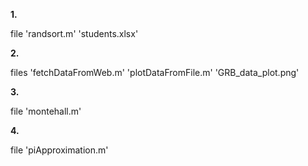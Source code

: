 **1.**

file 'randsort.m' 'students.xlsx'

**2.**

files 'fetchDataFromWeb.m' 'plotDataFromFile.m' 'GRB_data_plot.png'

**3.**

file 'montehall.m'

**4.**

file 'piApproximation.m'
